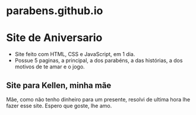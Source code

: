 # parabens.github.io

# Site de Aniversario

- Site feito com HTML, CSS e JavaScript, em 1 dia. 
- Possue 5 paginas, a principal, a dos parabéns, a das histórias, a dos motivos de te amar e o jogo. 

## Site para Kellen, minha mãe

Mãe, como não tenho dinheiro para um presente, resolvi de ultima hora lhe fazer esse site.
Espero que goste, lhe amo.
